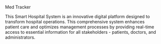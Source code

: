 Med Tracker

This Smart Hospital System is an innovative digital platform designed to transform hospital operations. This comprehensive system enhances patient care and optimizes management processes by providing real-time access to essential information for all stakeholders - patients, doctors, and administrators.
